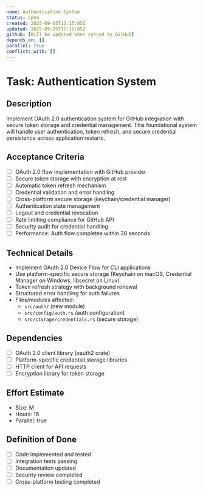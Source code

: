 ```yaml
---
name: Authentication System
status: open
created: 2025-09-05T15:15:05Z
updated: 2025-09-05T15:15:05Z
github: [Will be updated when synced to GitHub]
depends_on: []
parallel: true
conflicts_with: []
---
```


# Task: Authentication System

## Description
Implement OAuth 2.0 authentication system for GitHub integration with secure token storage and credential management. This foundational system will handle user authentication, token refresh, and secure credential persistence across application restarts.

## Acceptance Criteria
- [ ] OAuth 2.0 flow implementation with GitHub provider
- [ ] Secure token storage with encryption at rest
- [ ] Automatic token refresh mechanism
- [ ] Credential validation and error handling
- [ ] Cross-platform secure storage (keychain/credential manager)
- [ ] Authentication state management
- [ ] Logout and credential revocation
- [ ] Rate limiting compliance for GitHub API
- [ ] Security audit for credential handling
- [ ] Performance: Auth flow completes within 30 seconds

## Technical Details
- Implement OAuth 2.0 Device Flow for CLI applications
- Use platform-specific secure storage (Keychain on macOS, Credential Manager on Windows, libsecret on Linux)
- Token refresh strategy with background renewal
- Structured error handling for auth failures
- Files/modules affected:
  - `src/auth/` (new module)
  - `src/config/auth.rs` (auth configuration)
  - `src/storage/credentials.rs` (secure storage)

## Dependencies
- [ ] OAuth 2.0 client library (oauth2 crate)
- [ ] Platform-specific credential storage libraries
- [ ] HTTP client for API requests
- [ ] Encryption library for token storage

## Effort Estimate
- Size: M
- Hours: 16
- Parallel: true

## Definition of Done
- [ ] Code implemented and tested
- [ ] Integration tests passing
- [ ] Documentation updated
- [ ] Security review completed
- [ ] Cross-platform testing completed